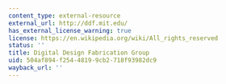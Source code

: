 ```yaml
---
content_type: external-resource
external_url: http://ddf.mit.edu/
has_external_license_warning: true
license: https://en.wikipedia.org/wiki/All_rights_reserved
status: ''
title: Digital Design Fabrication Group
uid: 504af894-f254-4819-9cb2-718f93982dc9
wayback_url: ''
---
```

